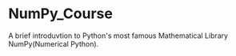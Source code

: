 # NumPy_Course
 A brief introduvtion to Python's most famous Mathematical Library NumPy(Numerical Python).

